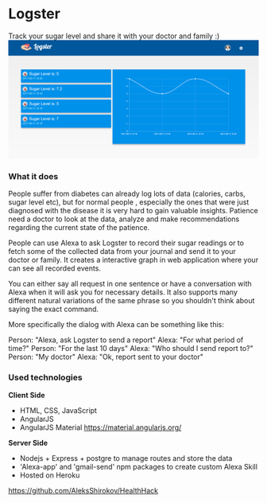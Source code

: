 # Logster
Track your sugar level and share it with your doctor and family :)
![alt text](/app/images/UI.png)

### What it does
People suffer from diabetes can already log lots of data (calories, carbs, sugar level etc), but for normal people , especially the ones that were just diagnosed with the disease it is very hard to gain valuable insights. Patience need a doctor to look at the data, analyze and make recommendations regarding the current state of the patience.

People can use Alexa to ask Logster to record their sugar readings or to fetch some of the collected data from your journal and send it to your doctor or family. It creates a interactive graph in web application where your can see all recorded events.

You can either say all request in one sentence or have a conversation with Alexa when it will ask you for necessary details. It also supports many different natural variations of the same phrase so you shouldn't think about saying the exact command.

More specifically the dialog with Alexa can be something like this:

Person: "Alexa, ask Logster to send a report" Alexa: "For what period of time?" Person: "For the last 10 days" Alexa: "Who should I send report to?" Person: "My doctor" Alexa: "Ok, report sent to your doctor"

### Used technologies
**Client Side**
* HTML, CSS, JavaScript
* AngularJS
* AngularJS Material https://material.angularjs.org/

**Server Side**
* Nodejs + Express + postgre to manage routes and store the data
* 'Alexa-app' and 'gmail-send' npm packages to create custom Alexa Skill
* Hosted on Heroku

https://github.com/AleksShirokov/HealthHack



